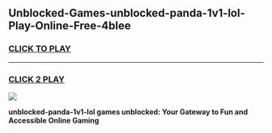
## Unblocked-Games-unblocked-panda-1v1-lol-Play-Online-Free-4blee
<h3>
<a href="https://premium76.site?title=unblocked-panda-1v1-lol&ref=26A">CLICK TO PLAY</a></h3>
<hr>

<h3>
<a href="https://premium76.site?title=unblocked-panda-1v1-lol&ref=26A">CLICK 2 PLAY</a>
  
</h3>

<a href="https://premium76.site?title=unblocked-panda-1v1-lol&ref=26A"><img src="https://clearcache.store/games.png"></a>


**unblocked-panda-1v1-lol games unblocked: Your Gateway to Fun and Accessible Online Gaming**
